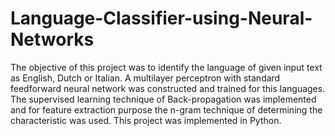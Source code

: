 # Language-Classifier-using-Neural-Networks
The objective of this project was to identify the language of given input text as English, Dutch or Italian. A multilayer perceptron with standard feedforward neural network was constructed and trained for this languages. The supervised learning technique of Back-propagation was implemented and for feature extraction purpose the n-gram technique of determining the characteristic was used. This project was implemented in Python.
